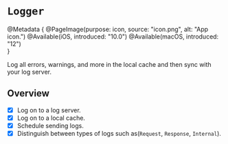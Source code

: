 # ``Logger``

@Metadata {
   @PageImage(purpose: icon, source: "icon.png", alt: "App icon.")
   @Available(iOS, introduced: "10.0")
   @Available(macOS, introduced: "12")    
}

Log all errors, warnings, and more in the local cache and then sync with your log server.

## Overview
- [x] Log on to a log server.
- [x] Log on to a local cache.
- [x] Schedule sending logs.
- [x] Distinguish between types of logs such as(`Request`, `Response`, `Internal`).
<br/>
